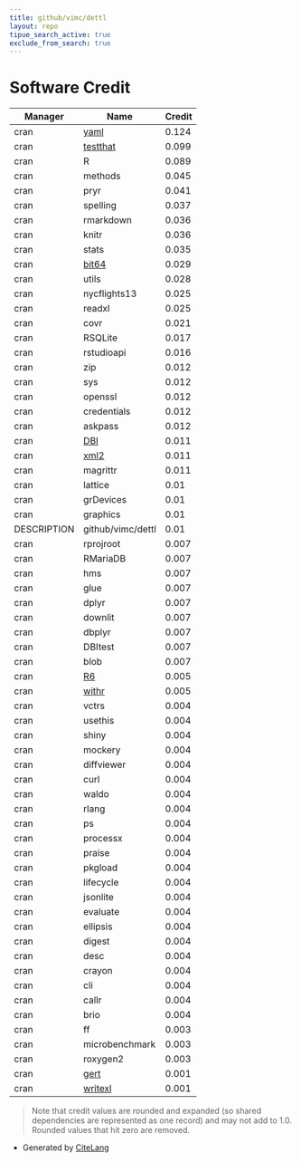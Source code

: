 ```yaml
---
title: github/vimc/dettl
layout: repo
tipue_search_active: true
exclude_from_search: true
---
```

# Software Credit

|Manager|Name|Credit|
|-------|----|------|
|cran|[yaml](https://github.com/vubiostat/r-yaml/)|0.124|
|cran|[testthat](https://testthat.r-lib.org)|0.099|
|cran|R|0.089|
|cran|methods|0.045|
|cran|pryr|0.041|
|cran|spelling|0.037|
|cran|rmarkdown|0.036|
|cran|knitr|0.036|
|cran|stats|0.035|
|cran|[bit64](https://github.com/truecluster/bit64)|0.029|
|cran|utils|0.028|
|cran|nycflights13|0.025|
|cran|readxl|0.025|
|cran|covr|0.021|
|cran|RSQLite|0.017|
|cran|rstudioapi|0.016|
|cran|zip|0.012|
|cran|sys|0.012|
|cran|openssl|0.012|
|cran|credentials|0.012|
|cran|askpass|0.012|
|cran|[DBI](https://dbi.r-dbi.org)|0.011|
|cran|[xml2](https://xml2.r-lib.org/)|0.011|
|cran|magrittr|0.011|
|cran|lattice|0.01|
|cran|grDevices|0.01|
|cran|graphics|0.01|
|DESCRIPTION|github/vimc/dettl|0.01|
|cran|rprojroot|0.007|
|cran|RMariaDB|0.007|
|cran|hms|0.007|
|cran|glue|0.007|
|cran|dplyr|0.007|
|cran|downlit|0.007|
|cran|dbplyr|0.007|
|cran|DBItest|0.007|
|cran|blob|0.007|
|cran|[R6](https://r6.r-lib.org)|0.005|
|cran|[withr](https://withr.r-lib.org)|0.005|
|cran|vctrs|0.004|
|cran|usethis|0.004|
|cran|shiny|0.004|
|cran|mockery|0.004|
|cran|diffviewer|0.004|
|cran|curl|0.004|
|cran|waldo|0.004|
|cran|rlang|0.004|
|cran|ps|0.004|
|cran|processx|0.004|
|cran|praise|0.004|
|cran|pkgload|0.004|
|cran|lifecycle|0.004|
|cran|jsonlite|0.004|
|cran|evaluate|0.004|
|cran|ellipsis|0.004|
|cran|digest|0.004|
|cran|desc|0.004|
|cran|crayon|0.004|
|cran|cli|0.004|
|cran|callr|0.004|
|cran|brio|0.004|
|cran|ff|0.003|
|cran|microbenchmark|0.003|
|cran|roxygen2|0.003|
|cran|[gert](https://docs.ropensci.org/gert/)|0.001|
|cran|[writexl](https://docs.ropensci.org/writexl)|0.001|


> Note that credit values are rounded and expanded (so shared dependencies are represented as one record) and may not add to 1.0. Rounded values that hit zero are removed.


- Generated by [CiteLang](https://github.com/vsoch/citelang)
